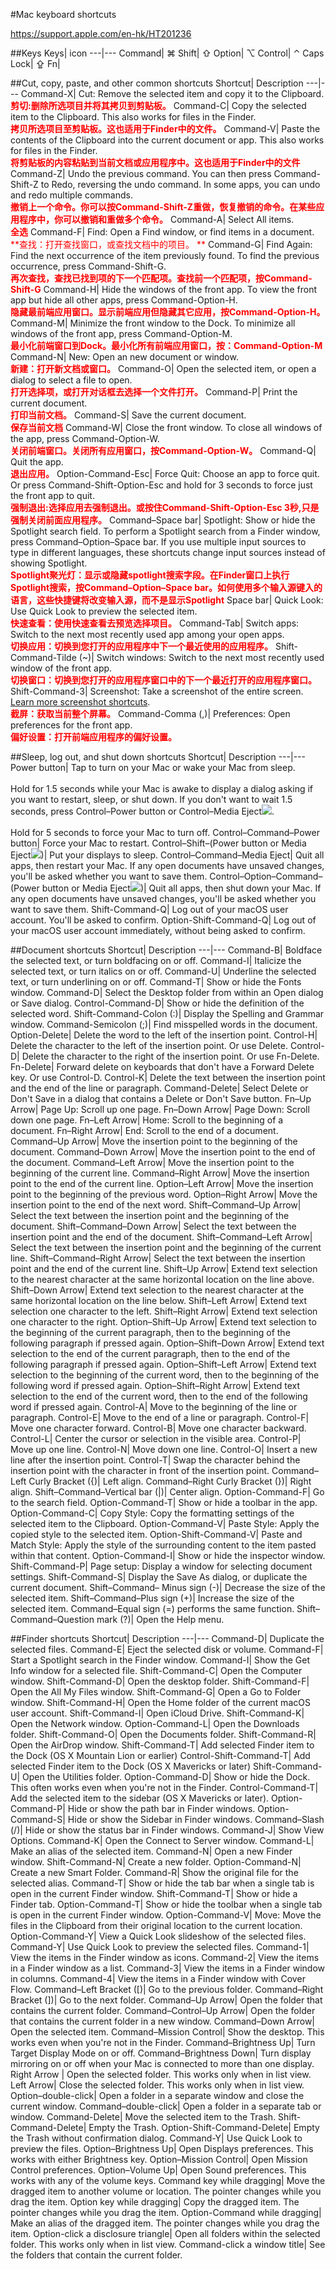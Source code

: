 #Mac keyboard shortcuts

<https://support.apple.com/en-hk/HT201236>

##Keys
Keys| icon
---|---
Command| ⌘
Shift|   ⇧
Option| ⌥
Control| ⌃
Caps Lock| ⇪
Fn|&nbsp;

##Cut, copy, paste, and other common shortcuts
Shortcut| Description
---|---
Command-X|	Cut: Remove the selected item and copy it to the Clipboard.<br><font color=red>**剪切:删除所选项目并将其拷贝到剪贴板。**</font>
Command-C|	Copy the selected item to the Clipboard. This also works for files in the Finder.<br>**<font color=red>拷贝所选项目至剪贴板。这也适用于Finder中的文件。</font>**
Command-V|	Paste the contents of the Clipboard into the current document or app. This also works for files in the Finder.<br>**<font color=red>将剪贴板的内容粘贴到当前文档或应用程序中。这也适用于Finder中的文件</font>**
Command-Z|	Undo the previous command. You can then press Command-Shift-Z to Redo, reversing the undo command. In some apps, you can undo and redo multiple commands.<br><font color=red>**撤销上一个命令。你可以按Command-Shift-Z重做，恢复撤销的命令。在某些应用程序中，你可以撤销和重做多个命令。**</font>
Command-A|	Select All items.<br><font color=red>**全选**</font> 
Command-F|	Find: Open a Find window, or find items in a document.<br><font color=red>**查找：打开查找窗口，或查找文档中的项目。 **</font>
Command-G|	Find Again: Find the next occurrence of the item previously found. To find the previous occurrence, press Command-Shift-G.<br><font color=red>**再次查找，查找已找到项的下一个匹配项。查找前一个匹配项，按Command-Shift-G**</font>
Command-H|	Hide the windows of the front app. To view the front app but hide all other apps, press Command-Option-H.<br><font color=red>**隐藏最前端应用窗口。显示前端应用但隐藏其它应用，按Command-Option-H。**</font>
Command-M|	Minimize the front window to the Dock. To minimize all windows of the front app, press Command-Option-M.<br><font color=red>**最小化前端窗口到Dock。最小化所有前端应用窗口，按：Command-Option-M**</font> 
Command-N|	New: Open an new document or window.<br><font color=red>**新建：打开新文档或窗口。**</font>
Command-O|	Open the selected item, or open a dialog to select a file to open.<br><font color=red>**打开选择项，或打开对话框去选择一个文件打开。**</font>
Command-P|	Print the current document.<br><font color=red>**打印当前文档。**</font>
Command-S|	Save the current document.<br><font color=red>**保存当前文档**</font>
Command-W|	Close the front window. To close all windows of the app, press Command-Option-W.<br><font color=red>**关闭前端窗口。关闭所有应用窗口，按Command-Option-W。**</font>
Command-Q|	Quit the app.<br><font color=red>**退出应用。**</font>
Option-Command-Esc|	Force Quit: Choose an app to force quit. Or press Command-Shift-Option-Esc and hold for 3 seconds to force just the front app to quit.<br><font color=red>**强制退出:选择应用去强制退出。或按住Command-Shift-Option-Esc 3秒,只是强制关闭前面应用程序。**</font>
Command–Space bar|	Spotlight: Show or hide the Spotlight search field. To perform a Spotlight search from a Finder window, press Command–Option–Space bar. If you use multiple input sources to type in different languages, these shortcuts change input sources instead of showing Spotlight.<br><font color=red>**Spotlight聚光灯：显示或隐藏spotlight搜索字段。在Finder窗口上执行Spotlight搜索，按Command–Option–Space bar。如何使用多个输入源键入的语言，这些快捷键将改变输入源，而不是显示Spotlight**</font>
Space bar|	Quick Look: Use Quick Look to preview the selected item.<br><font color=red>**快速查看：使用快速查看去预览选择项目。**</font>
Command-Tab|	Switch apps: Switch to the next most recently used app among your open apps.<br><font color=red>**切换应用：切换到您打开的应用程序中下一个最近使用的应用程序。**</font>
Shift-Command-Tilde (~)|	Switch windows: Switch to the next most recently used window of the front app.<br><font color=red>**切换窗口：切换到您打开的应用程序窗口中的下一个最近打开的应用程序窗口。**</font>
Shift-Command-3|	Screenshot: Take a screenshot of the entire screen. [Learn more screenshot shortcuts](https://support.apple.com/en-us/HT201361).<br><font color=red>**截屏：获取当前整个屏幕。**</font>
Command-Comma (,)|	Preferences: Open preferences for the front app.<br><font color=red>**偏好设置：打开前端应用程序的偏好设置。**</font>

##Sleep, log out, and shut down shortcuts
Shortcut| Description
---|---
Power button| Tap to turn on your Mac or wake your Mac from sleep. <br><br>Hold for 1.5 seconds while your Mac is awake to display a dialog asking if you want to restart, sleep, or shut down. If you don't want to wait 1.5 seconds, press Control–Power button or Control–Media Eject![](https://support.apple.com/library/content/dam/edam/applecare/images/en_US/il/eject-button-icon.png).<br><br>Hold for 5 seconds to force your Mac to turn off.
Control–Command–Power button|	Force your Mac to restart.
Control–Shift–(Power button or Media Eject![](https://support.apple.com/library/content/dam/edam/applecare/images/en_US/il/eject-button-icon.png))|	Put your displays to sleep.
Control–Command–Media Eject|	Quit all apps, then restart your Mac. If any open documents have unsaved changes, you'll be asked whether you want to save them.
Control–Option–Command–(Power button or Media Eject![](https://support.apple.com/library/content/dam/edam/applecare/images/en_US/il/eject-button-icon.png))|	Quit all apps, then shut down your Mac. If any open documents have unsaved changes, you'll be asked whether you want to save them.
Shift-Command-Q|	Log out of your macOS user account. You'll be asked to confirm.
Option-Shift-Command-Q|	Log out of your macOS user account immediately, without being asked to confirm.

##Document shortcuts
Shortcut|	Description
---|---
Command-B|	Boldface the selected text, or turn boldfacing on or off.
Command-I|	Italicize the selected text, or turn italics on or off.
Command-U|	Underline the selected text, or turn underlining on or off.
Command-T|	Show or hide the Fonts window.
Command-D|	Select the Desktop folder from within an Open dialog or Save dialog.
Control-Command-D|	Show or hide the definition of the selected word.
Shift-Command-Colon (:)|	Display the Spelling and Grammar window.
Command-Semicolon (;)|	Find misspelled words in the document.
Option-Delete|	Delete the word to the left of the insertion point.
Control-H|	Delete the character to the left of the insertion point. Or use Delete.
Control-D|	Delete the character to the right of the insertion point. Or use Fn-Delete.
Fn-Delete|	Forward delete on keyboards that don't have a Forward Delete key. Or use Control-D.
Control-K|	Delete the text between the insertion point and the end of the line or paragraph.
Command-Delete|	Select Delete or Don't Save in a dialog that contains a Delete or Don't Save button.
Fn–Up Arrow|	Page Up: Scroll up one page.
Fn–Down Arrow|	Page Down: Scroll down one page.
Fn–Left Arrow|	Home: Scroll to the beginning of a document.
Fn–Right Arrow|	End: Scroll to the end of a document.
Command–Up Arrow|	Move the insertion point to the beginning of the document.
Command–Down Arrow|	Move the insertion point to the end of the document.
Command–Left Arrow|	Move the insertion point to the beginning of the current line.
Command–Right Arrow|	Move the insertion point to the end of the current line.
Option–Left Arrow|	Move the insertion point to the beginning of the previous word.
Option–Right Arrow|	Move the insertion point to the end of the next word.
Shift–Command–Up Arrow|	Select the text between the insertion point and the beginning of the document.
Shift–Command–Down Arrow|	Select the text between the insertion point and the end of the document.
Shift–Command–Left Arrow|	Select the text between the insertion point and the beginning of the current line.
Shift–Command–Right Arrow|	Select the text between the insertion point and the end of the current line.
Shift–Up Arrow|	Extend text selection to the nearest character at the same horizontal location on the line above.
Shift–Down Arrow|	Extend text selection to the nearest character at the same horizontal location on the line below.
Shift–Left Arrow|	Extend text selection one character to the left.
Shift–Right Arrow|	Extend text selection one character to the right.
Option–Shift–Up Arrow|	Extend text selection to the beginning of the current paragraph, then to the beginning of the following paragraph if pressed again.
Option–Shift–Down Arrow|	Extend text selection to the end of the current paragraph, then to the end of the following paragraph if pressed again.
Option–Shift–Left Arrow|	Extend text selection to the beginning of the current word, then to the beginning of the following word if pressed again.
Option–Shift–Right Arrow|	Extend text selection to the end of the current word, then to the end of the following word if pressed again.
Control-A|	Move to the beginning of the line or paragraph.
Control-E|	Move to the end of a line or paragraph.
Control-F|	Move one character forward.
Control-B|	Move one character backward.
Control-L|	Center the cursor or selection in the visible area.
Control-P|	Move up one line.
Control-N|	Move down one line.
Control-O|	Insert a new line after the insertion point.
Control-T|	Swap the character behind the insertion point with the character in front of the insertion point.
Command–Left Curly Bracket ({)|	Left align.
Command–Right Curly Bracket (})|	Right align.
Shift–Command–Vertical bar (&#124;)|	Center align.
Option-Command-F|	Go to the search field.
Option-Command-T|	Show or hide a toolbar in the app.
Option-Command-C|	Copy Style: Copy the formatting settings of the selected item to the Clipboard.
Option-Command-V|	Paste Style: Apply the copied style to the selected item.
Option-Shift-Command-V|	Paste and Match Style: Apply the style of the surrounding content to the item pasted within that content.
Option-Command-I|	Show or hide the inspector window.
Shift-Command-P|	Page setup: Display a window for selecting document settings.
Shift-Command-S|	Display the Save As dialog, or duplicate the current document.
Shift–Command– Minus sign (-)|	Decrease the size of the selected item.
Shift–Command–Plus sign (+)|	Increase the size of the selected item. Command–Equal sign (=) performs the same function.
Shift–Command–Question mark (?)|	Open the Help menu.

##Finder shortcuts
Shortcut| Description
---|---
Command-D|	Duplicate the selected files.
Command-E|	Eject the selected disk or volume.
Command-F|	Start a Spotlight search in the Finder window.
Command-I|	Show the Get Info window for a selected file.
Shift-Command-C|	Open the Computer window.
Shift-Command-D|	Open the desktop folder.
Shift-Command-F|	Open the All My Files window.
Shift-Command-G|	Open a Go to Folder window.
Shift-Command-H|	Open the Home folder of the current macOS user account.
Shift-Command-I|	Open iCloud Drive.
Shift-Command-K|	Open the Network window.
Option-Command-L|	Open the Downloads folder.
Shift-Command-O|	Open the Documents folder.
Shift-Command-R|	Open the AirDrop window.
Shift-Command-T|	Add selected Finder item to the Dock (OS X Mountain Lion or earlier)
Control-Shift-Command-T|	Add selected Finder item to the Dock (OS X Mavericks or later)
Shift-Command-U|	Open the Utilities folder.
Option-Command-D|	Show or hide the Dock. This often works even when you're not in the Finder.
Control-Command-T|	Add the selected item to the sidebar (OS X Mavericks or later).
Option-Command-P|	Hide or show the path bar in Finder windows.
Option-Command-S|	Hide or show the Sidebar in Finder windows.
Command–Slash (/)|	Hide or show the status bar in Finder windows.
Command-J|	Show View Options.
Command-K|	Open the Connect to Server window.
Command-L|	Make an alias of the selected item.
Command-N|	Open a new Finder window.
Shift-Command-N|	Create a new folder.
Option-Command-N|	Create a new Smart Folder.
Command-R|	Show the original file for the selected alias.
Command-T|	Show or hide the tab bar when a single tab is open in the current Finder window.
Shift-Command-T|	Show or hide a Finder tab.
Option-Command-T|	Show or hide the toolbar when a single tab is open in the current Finder window.
Option-Command-V|	Move: Move the files in the Clipboard from their original location to the current location.
Option-Command-Y|	View a Quick Look slideshow of the selected files.
Command-Y|	Use Quick Look to preview the selected files.
Command-1|	View the items in the Finder window as icons.
Command-2|	View the items in a Finder window as a list.
Command-3|	View the items in a Finder window in columns.
Command-4|	View the items in a Finder window with Cover Flow.
Command–Left Bracket ([)|	Go to the previous folder.
Command–Right Bracket (])|	Go to the next folder.
Command–Up Arrow|	Open the folder that contains the current folder.
Command–Control–Up Arrow|	Open the folder that contains the current folder in a new window.
Command–Down Arrow|	Open the selected item.
Command–Mission Control|	Show the desktop. This works even when you're not in the Finder.
Command–Brightness Up|	Turn Target Display Mode on or off.
Command–Brightness Down|	Turn display mirroring on or off when your Mac is connected to more than one display.
Right Arrow |	Open the selected folder. This works only when in list view.
Left Arrow|	Close the selected folder. This works only when in list view.
Option–double-click|	Open a folder in a separate window and close the current window.
Command–double-click|	Open a folder in a separate tab or window.
Command-Delete|	Move the selected item to the Trash.
Shift-Command-Delete|	Empty the Trash.
Option-Shift-Command-Delete|	Empty the Trash without confirmation dialog.
Command-Y|	Use Quick Look to preview the files.
Option–Brightness Up|	Open Displays preferences. This works with either Brightness key.
Option–Mission Control|	Open Mission Control preferences.
Option–Volume Up|	Open Sound preferences. This works with any of the volume keys.
Command key while dragging|	Move the dragged item to another volume or location. The pointer changes while you drag the item.
Option key while dragging|	Copy the dragged item. The pointer changes while you drag the item.
Option-Command while dragging|	Make an alias of the dragged item. The pointer changes while you drag the item.
Option-click a disclosure triangle|	Open all folders within the selected folder. This works only when in list view.
Command-click a window title|	See the folders that contain the current folder.